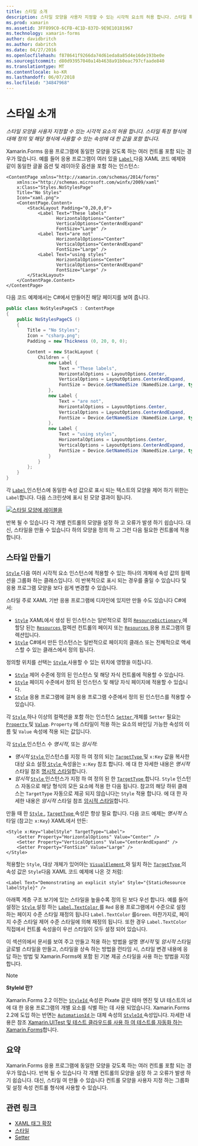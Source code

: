 ```yaml
---
title: 스타일 소개
description: 스타일 모양을 사용자 지정할 수 있는 시각적 요소의 허용 합니다. 스타일 특정 형식에 대해 정의 및 해당 형식에 사용할 수 있는 속성에 대 한 값을 포함 합니다.
ms.prod: xamarin
ms.assetid: 3FF899C0-6CFB-4C1D-837D-9E9E10181967
ms.technology: xamarin-forms
author: davidbritch
ms.author: dabritch
ms.date: 04/27/2016
ms.openlocfilehash: f878641f9266da74d61eda8a85d4e16de193be0e
ms.sourcegitcommit: d80d93957040a14b4638a91b0eac797cfaade840
ms.translationtype: MT
ms.contentlocale: ko-KR
ms.lasthandoff: 06/07/2018
ms.locfileid: "34847968"
---
```

# <a name="introduction-to-styles"></a>스타일 소개

_스타일 모양을 사용자 지정할 수 있는 시각적 요소의 허용 합니다. 스타일 특정 형식에 대해 정의 및 해당 형식에 사용할 수 있는 속성에 대 한 값을 포함 합니다._

Xamarin.Forms 응용 프로그램에 동일한 모양을 갖도록 하는 여러 컨트롤 포함 되는 경우가 많습니다. 예를 들어 응용 프로그램이 여러 있을 [ `Label` ](https://developer.xamarin.com/api/type/Xamarin.Forms.Label/) 다음 XAML 코드 예제와 같이 동일한 글꼴 옵션 및 레이아웃 옵션을 포함 하는 인스턴스:

```xaml
<ContentPage xmlns="http://xamarin.com/schemas/2014/forms"
    xmlns:x="http://schemas.microsoft.com/winfx/2009/xaml"
    x:Class="Styles.NoStylesPage"
    Title="No Styles"
    Icon="xaml.png">
    <ContentPage.Content>
        <StackLayout Padding="0,20,0,0">
            <Label Text="These labels"
                   HorizontalOptions="Center"
                   VerticalOptions="CenterAndExpand"
                   FontSize="Large" />
            <Label Text="are not"
                   HorizontalOptions="Center"
                   VerticalOptions="CenterAndExpand"
                   FontSize="Large" />
            <Label Text="using styles"
                   HorizontalOptions="Center"
                   VerticalOptions="CenterAndExpand"
                   FontSize="Large" />
        </StackLayout>
    </ContentPage.Content>
</ContentPage>
```

다음 코드 예제에서는 C#에서 만들어진 해당 페이지를 보여 줍니다.

```csharp
public class NoStylesPageCS : ContentPage
{
    public NoStylesPageCS ()
    {
        Title = "No Styles";
        Icon = "csharp.png";
        Padding = new Thickness (0, 20, 0, 0);

        Content = new StackLayout {
            Children = {
                new Label {
                    Text = "These labels",
                    HorizontalOptions = LayoutOptions.Center,
                    VerticalOptions = LayoutOptions.CenterAndExpand,
                    FontSize = Device.GetNamedSize (NamedSize.Large, typeof(Label))
                },
                new Label {
                    Text = "are not",
                    HorizontalOptions = LayoutOptions.Center,
                    VerticalOptions = LayoutOptions.CenterAndExpand,
                    FontSize = Device.GetNamedSize (NamedSize.Large, typeof(Label))
                },
                new Label {
                    Text = "using styles",
                    HorizontalOptions = LayoutOptions.Center,
                    VerticalOptions = LayoutOptions.CenterAndExpand,
                    FontSize = Device.GetNamedSize (NamedSize.Large, typeof(Label))
                }
            }
        };
    }
}
```

각 [ `Label` ](https://developer.xamarin.com/api/type/Xamarin.Forms.Label/) 인스턴스에 동일한 속성 값으로 표시 되는 텍스트의 모양을 제어 하기 위한는 `Label`합니다. 다음 스크린샷에 표시 된 모양 결과이 됩니다.

[![](introduction-images/no-styles.png "스타일 모양에 레이블을")](introduction-images/no-styles-large.png#lightbox "스타일 모양에 레이블을")

반복 될 수 있습니다 각 개별 컨트롤의 모양을 설정 하 고 오류가 발생 하기 쉽습니다. 대신, 스타일을 만들 수 있습니다 하의 모양을 정의 하 고 그런 다음 필요한 컨트롤에 적용 합니다.

## <a name="creating-a-style"></a>스타일 만들기

[ `Style` ](https://developer.xamarin.com/api/type/Xamarin.Forms.Style/) 다음 여러 시각적 요소 인스턴스에 적용할 수 있는 하나의 개체에 속성 값의 컬렉션을 그룹화 하는 클래스입니다. 이 반복적으로 표시 되는 경우를 줄일 수 있습니다 및 응용 프로그램 모양을 보다 쉽게 변경할 수 있습니다.

스타일 주로 XAML 기반 응용 프로그램에 디자인에 있지만 만들 수도 있습니다 C#에서:

- [`Style`](https://developer.xamarin.com/api/type/Xamarin.Forms.Style/) XAML에서 생성 된 인스턴스는 일반적으로 정의 [ `ResourceDictionary` ](https://developer.xamarin.com/api/type/Xamarin.Forms.ResourceDictionary/) 에 할당 된는 [ `Resources` ](https://developer.xamarin.com/api/property/Xamarin.Forms.VisualElement.Resources/) 컬렉션 컨트롤의 페이지 또는 [ `Resources` ](https://developer.xamarin.com/api/property/Xamarin.Forms.Application.Resources/) 응용 프로그램의 컬렉션입니다.
- [`Style`](https://developer.xamarin.com/api/type/Xamarin.Forms.Style/) C#에서 만든 인스턴스는 일반적으로 페이지의 클래스 또는 전체적으로 액세스할 수 있는 클래스에서 정의 됩니다.

정의할 위치를 선택는 [ `Style` ](https://developer.xamarin.com/api/type/Xamarin.Forms.Style/) 사용할 수 있는 위치에 영향을 미칩니다.

- [`Style`](https://developer.xamarin.com/api/type/Xamarin.Forms.Style/) 제어 수준에 정의 된 인스턴스 및 해당 자식 컨트롤에 적용할 수 있습니다.
- [`Style`](https://developer.xamarin.com/api/type/Xamarin.Forms.Style/) 페이지 수준에서 정의 된 인스턴스 및 해당 자식 페이지에 적용할 수 있습니다.
- [`Style`](https://developer.xamarin.com/api/type/Xamarin.Forms.Style/) 응용 프로그램에 걸쳐 응용 프로그램 수준에서 정의 된 인스턴스를 적용할 수 있습니다.

각 [ `Style` ](https://developer.xamarin.com/api/type/Xamarin.Forms.Style/) 하나 이상의 컬렉션을 포함 하는 인스턴스 [ `Setter` ](https://developer.xamarin.com/api/type/Xamarin.Forms.Setter/) 개체를 `Setter` 필요는 [ `Property` ](https://developer.xamarin.com/api/property/Xamarin.Forms.Setter.Property/) 및 [`Value`](https://developer.xamarin.com/api/property/Xamarin.Forms.Setter.Value/). `Property` 에 스타일이 적용 하는 요소의 바인딩 가능한 속성의 이름 및 `Value` 속성에 적용 되는 값입니다.

각 [ `Style` ](https://developer.xamarin.com/api/type/Xamarin.Forms.Style/) 인스턴스 수 *명시적*, 또는 *암시적*:

- *명시적* [ `Style` ](https://developer.xamarin.com/api/type/Xamarin.Forms.Style/) 인스턴스를 지정 하 여 정의 되는 [ `TargetType` ](https://developer.xamarin.com/api/property/Xamarin.Forms.Style.TargetType/) 및 `x:Key` 값을 복사한 대상 요소 설정[ `Style` ](https://developer.xamarin.com/api/property/Xamarin.Forms.VisualElement.Style/) 속성을는 `x:Key` 참조 합니다. 에 대 한 자세한 내용은 *명시적* 스타일 참조 [명시적 스타일](~/xamarin-forms/user-interface/styles/explicit.md)합니다.
- *암시적* [ `Style` ](https://developer.xamarin.com/api/type/Xamarin.Forms.Style/) 인스턴스가 지정 하 여 정의 된 한 [ `TargetType` ](https://developer.xamarin.com/api/property/Xamarin.Forms.Style.TargetType/)합니다. `Style` 인스턴스 자동으로 해당 형식의 모든 요소에 적용 한 다음 됩니다. 참고의 해당 하위 클래스는 `TargetType` 자동으로 제공 되지 않습니다는 `Style` 적용 합니다. 에 대 한 자세한 내용은 *암시적* 스타일 참조 [암시적 스타일](~/xamarin-forms/user-interface/styles/implicit.md)합니다.

만들 때 한 [ `Style` ](https://developer.xamarin.com/api/type/Xamarin.Forms.Style/), [ `TargetType` ](https://developer.xamarin.com/api/property/Xamarin.Forms.Style.TargetType/) 속성은 항상 필요 합니다. 다음 코드 예제는 *명시적* 스타일 (참고는 `x:Key`) XAML에서 만든:

```xaml
<Style x:Key="labelStyle" TargetType="Label">
    <Setter Property="HorizontalOptions" Value="Center" />
    <Setter Property="VerticalOptions" Value="CenterAndExpand" />
    <Setter Property="FontSize" Value="Large" />
</Style>
```

적용할는 `Style`, 대상 개체가 있어야는 [ `VisualElement` ](https://developer.xamarin.com/api/type/Xamarin.Forms.VisualElement/) 와 일치 하는 [ `TargetType` ](https://developer.xamarin.com/api/property/Xamarin.Forms.Style.TargetType/) 의 속성 값은 `Style`다음 XAML 코드 예제에 나온 것 처럼:

```xaml
<Label Text="Demonstrating an explicit style" Style="{StaticResource labelStyle}" />
```

아래쪽 계층 구조 보기에 있는 스타일을 높을수록 정의 된 보다 우선 합니다. 예를 들어 설정는 [ `Style` ](https://developer.xamarin.com/api/type/Xamarin.Forms.Style/) 설정 하는 [ `Label.TextColor` ](https://developer.xamarin.com/api/property/Xamarin.Forms.Label.TextColor/) 를 `Red` 응용 프로그램에서 수준으로 설정 하는 페이지 수준 스타일 재정의 됩니다 `Label.TextColor` 를`Green`. 마찬가지로, 페이지 수준 스타일 제어 수준 스타일에 의해 재정의 됩니다. 또한 경우 `Label.TextColor` 직접에서 컨트롤 속성을이 우선 스타일이 모두 설정 되어 있습니다.

이 섹션의에서 문서를 보여 주고 만들고 적용 하는 방법을 설명 *명시적* 및 *암시적* 스타일 글로벌 스타일을 만들고, 스타일을 상속 하는 방법을 런타임 시, 스타일 변경 내용에 응답 하는 방법 및 Xamarin.Forms에 포함 된 기본 제공 스타일을 사용 하는 방법을 지정 합니다.

> [!NOTE]
> **StyleId 란?**
>
> Xamarin.Forms 2.2 이전는 [ `StyleId` ](https://developer.xamarin.com/api/property/Xamarin.Forms.Element.StyleId/) 속성은 Pixate 같은 테마 엔진 및 UI 테스트의 id에 대 한 응용 프로그램의 개별 요소를 식별 하는 데 사용 되었습니다. Xamarin.Forms 2.2에 도입 하는 반면는 [ `AutomationId` ](https://developer.xamarin.com/api/property/Xamarin.Forms.Element.AutomationId/) 는 대체 속성의 [ `StyleId` ](https://developer.xamarin.com/api/property/Xamarin.Forms.Element.StyleId/) 속성입니다. 자세한 내용은 참조 [Xamarin.UITest 및 테스트 클라우드를 사용 하 여 테스트를 자동화 하는 Xamarin.Forms](~/xamarin-forms/deploy-test/uitest-and-test-cloud.md)합니다.

## <a name="summary"></a>요약

Xamarin.Forms 응용 프로그램에 동일한 모양을 갖도록 하는 여러 컨트롤 포함 되는 경우가 많습니다. 반복 될 수 있습니다 각 개별 컨트롤의 모양을 설정 하 고 오류가 발생 하기 쉽습니다. 대신, 스타일 여 만들 수 있습니다 컨트롤 모양을 사용자 지정 하는 그룹화 및 설정 속성 컨트롤 형식에 사용할 수 있습니다.


## <a name="related-links"></a>관련 링크

- [XAML 태그 확장](~/xamarin-forms/xaml/xaml-basics/xaml-markup-extensions.md)
- [스타일](https://developer.xamarin.com/api/type/Xamarin.Forms.Style/)
- [Setter](https://developer.xamarin.com/api/type/Xamarin.Forms.Setter/)
